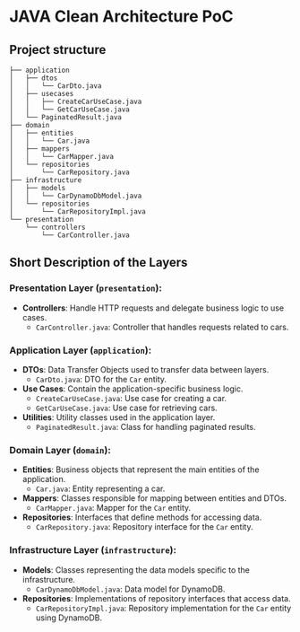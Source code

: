 # JAVA Clean Architecture PoC

## Project structure


    ├── application
    │   ├── dtos
    │   │   └── CarDto.java
    │   ├── usecases
    │   │   ├── CreateCarUseCase.java
    │   │   └── GetCarUseCase.java
    │   └── PaginatedResult.java
    ├── domain
    │   ├── entities
    │   │   └── Car.java
    │   ├── mappers
    │   │   └── CarMapper.java
    │   └── repositories
    │       └── CarRepository.java
    ├── infrastructure
    │   ├── models
    │   │   └── CarDynamoDbModel.java
    │   └── repositories
    │       └── CarRepositoryImpl.java
    └── presentation
        └── controllers
            └── CarController.java

## Short Description of the Layers

### Presentation Layer (`presentation`):

- **Controllers**: Handle HTTP requests and delegate business logic to use cases.
  - `CarController.java`: Controller that handles requests related to cars.

### Application Layer (`application`):

- **DTOs**: Data Transfer Objects used to transfer data between layers.
  - `CarDto.java`: DTO for the `Car` entity.
- **Use Cases**: Contain the application-specific business logic.
  - `CreateCarUseCase.java`: Use case for creating a car.
  - `GetCarUseCase.java`: Use case for retrieving cars.
- **Utilities**: Utility classes used in the application layer.
  - `PaginatedResult.java`: Class for handling paginated results.

### Domain Layer (`domain`):

- **Entities**: Business objects that represent the main entities of the application.
  - `Car.java`: Entity representing a car.
- **Mappers**: Classes responsible for mapping between entities and DTOs.
  - `CarMapper.java`: Mapper for the `Car` entity.
- **Repositories**: Interfaces that define methods for accessing data.
  - `CarRepository.java`: Repository interface for the `Car` entity.

### Infrastructure Layer (`infrastructure`):

- **Models**: Classes representing the data models specific to the infrastructure.
  - `CarDynamoDbModel.java`: Data model for DynamoDB.
- **Repositories**: Implementations of repository interfaces that access data.
  - `CarRepositoryImpl.java`: Repository implementation for the `Car` entity using DynamoDB.